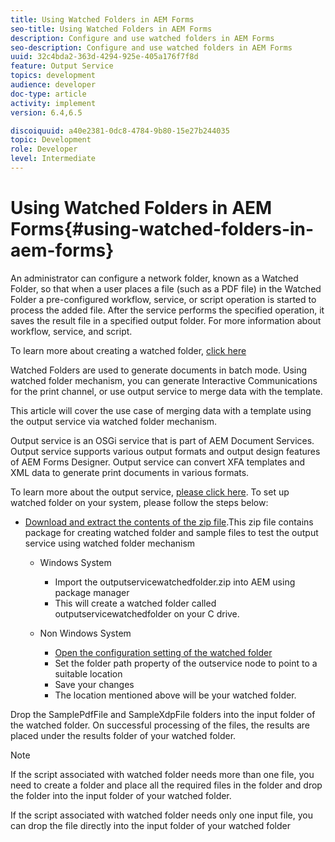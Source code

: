 ```yaml
---
title: Using Watched Folders in AEM Forms
seo-title: Using Watched Folders in AEM Forms
description: Configure and use watched folders in AEM Forms
seo-description: Configure and use watched folders in AEM Forms
uuid: 32c4bda2-363d-4294-925e-405a176f7f8d
feature: Output Service
topics: development
audience: developer
doc-type: article
activity: implement
version: 6.4,6.5

discoiquuid: a40e2381-0dc8-4784-9b80-15e27b244035
topic: Development
role: Developer
level: Intermediate
---
```


# Using Watched Folders in AEM Forms{#using-watched-folders-in-aem-forms}

An administrator can configure a network folder, known as a Watched Folder, so that when a user places a file (such as a PDF file) in the Watched Folder a pre-configured workflow, service, or script operation is started to process the added file. After the service performs the specified operation, it saves the result file in a specified output folder. For more information about workflow, service, and script.

To learn more about creating a watched folder, [click here](https://helpx.adobe.com/experience-manager/6-4/forms/using/Creating-Configure-watched-folder.html)

Watched Folders are used to generate documents in batch mode. Using watched folder mechanism, you can generate Interactive Communications for the print channel, or use output service to merge data with the template.

This article will cover the use case of merging data with a template using the output service via watched folder mechanism.

Output service is an OSGi service that is part of AEM Document Services. Output service supports various output formats and output design features of AEM Forms Designer. Output service can convert XFA templates and XML data to generate print documents in various formats.

To learn more about the output service, [please click here](https://helpx.adobe.com/aem-forms/6/output-service.html).
To set up watched folder on your system, please follow the steps below:
* [Download and extract the contents of the zip file](assets/outputservicewatchedfolderkt.zip).This zip file contains package for creating watched folder and sample files to test the output service using watched folder mechanism
  * Windows System

      * Import the outputservicewatchedfolder.zip into AEM using package manager
     * This will create a watched folder called outputservicewatchedfolder on your C drive.
  * Non Windows System
    * [Open the configuration setting of the watched folder](http://localhost:4502/crx/de/index.jsp#/etc/fd/watchfolder/config/outputservice)
    * Set the folder path property of the outservice node to point to a suitable location
    * Save your changes
    * The location mentioned above will be your watched folder.

Drop the SamplePdfFile and SampleXdpFile folders into the input folder of the watched folder. On successful processing of the files, the results are placed under the results folder of your watched folder.


>[!NOTE]
>
>If the script associated with watched folder needs more than one file, you need to create a folder and place all the required files in the folder and drop the folder into the input folder of your watched folder.
>
>If the script associated with watched folder needs only one input file, you can drop the file directly into the input folder of your watched folder


